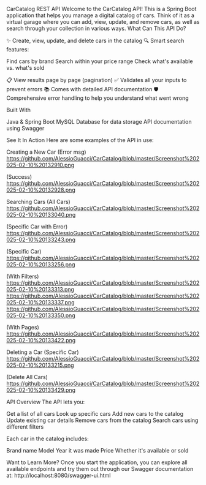 CarCatalog REST API
Welcome to the CarCatalog API! This is a Spring Boot application that helps you manage a digital catalog of cars. Think of it as a virtual garage where you can add, view, update, and remove cars, as well as search through your collection in various ways.
What Can This API Do?

✨ Create, view, update, and delete cars in the catalog
🔍 Smart search features:

Find cars by brand
Search within your price range
Check what's available vs. what's sold


📋 View results page by page (pagination)
✅ Validates all your inputs to prevent errors
📚 Comes with detailed API documentation
🛡️ Comprehensive error handling to help you understand what went wrong

Built With

Java & Spring Boot
MySQL Database for data storage
API documentation using Swagger

See It In Action
Here are some examples of the API in use:

Creating a New Car
(Error msg)
https://github.com/AlessioGuacci/CarCatalog/blob/master/Screenshot%202025-02-10%20132910.png

(Success)
https://github.com/AlessioGuacci/CarCatalog/blob/master/Screenshot%202025-02-10%20132928.png

Searching Cars
(All Cars)
https://github.com/AlessioGuacci/CarCatalog/blob/master/Screenshot%202025-02-10%20133040.png

(Specific Car with Error)
https://github.com/AlessioGuacci/CarCatalog/blob/master/Screenshot%202025-02-10%20133243.png

(Specific Car)
https://github.com/AlessioGuacci/CarCatalog/blob/master/Screenshot%202025-02-10%20133256.png

(With Filters)
https://github.com/AlessioGuacci/CarCatalog/blob/master/Screenshot%202025-02-10%20133313.png
https://github.com/AlessioGuacci/CarCatalog/blob/master/Screenshot%202025-02-10%20133337.png
https://github.com/AlessioGuacci/CarCatalog/blob/master/Screenshot%202025-02-10%20133350.png

(With Pages)
https://github.com/AlessioGuacci/CarCatalog/blob/master/Screenshot%202025-02-10%20133422.png

Deleting a Car
(Specific Car)
https://github.com/AlessioGuacci/CarCatalog/blob/master/Screenshot%202025-02-10%20133215.png

(Delete All Cars)
https://github.com/AlessioGuacci/CarCatalog/blob/master/Screenshot%202025-02-10%20133429.png


API Overview
The API lets you:

Get a list of all cars
Look up specific cars
Add new cars to the catalog
Update existing car details
Remove cars from the catalog
Search cars using different filters

Each car in the catalog includes:

Brand name
Model
Year it was made
Price
Whether it's available or sold

Want to Learn More?
Once you start the application, you can explore all available endpoints and try them out through our Swagger documentation at:
http://localhost:8080/swagger-ui.html
